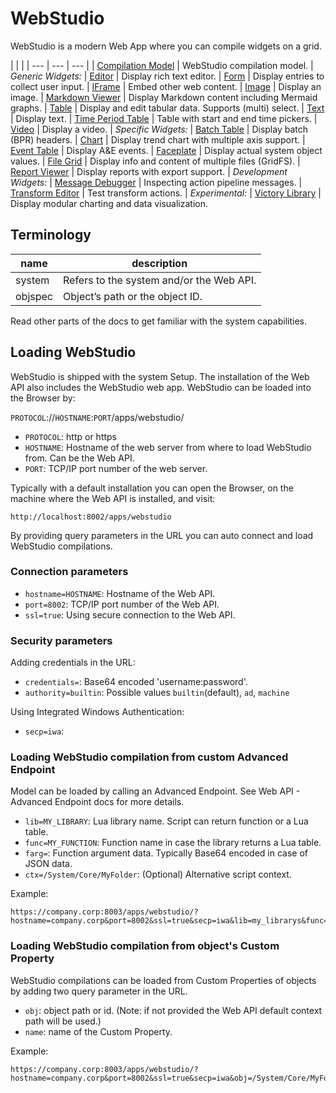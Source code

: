 # WebStudio

WebStudio is a modern Web App where you can compile widgets on a grid.

|  |  |
| --- | --- | --- |
| [Compilation Model](./webstudio/README.md) | WebStudio compilation model.
| _Generic Widgets:_
| [Editor](./webstudio/widgets/editor/README.md) | Display rich text editor.
| [Form](./webstudio/widgets/form/README.md) | Display entries to collect user input.
| [IFrame](./webstudio/widgets/iframe/README.md) | Embed other web content.
| [Image](./webstudio/widgets/image/README.md) | Display an image.
| [Markdown Viewer](./webstudio/widgets/markdownviewer/README.md) | Display Markdown content including Mermaid graphs.
| [Table](./webstudio/widgets/table/README.md) | Display and edit tabular data. Supports (multi) select.
| [Text](./webstudio/widgets/text/README.md) | Display text.
| [Time Period Table](./webstudio/widgets/timeperiodtable/README.md) | Table with start and end time pickers.
| [Video](./webstudio/widgets/video/README.md) | Display a video.
| _Specific Widgets:_
| [Batch Table](./webstudio/widgets/batchtable/README.md) | Display batch (BPR) headers.
| [Chart](./webstudio/widgets/chart/README.md) | Display trend chart with multiple axis support.
| [Event Table](./webstudio/widgets/eventtable/README.md) | Display A&E events.
| [Faceplate](./webstudio/widgets/faceplate/README.md) | Display actual system object values.
| [File Grid](./webstudio/widgets/filegrid/README.md) | Display info and content of multiple files (GridFS).
| [Report Viewer](./webstudio/widgets/reportviewer/README.md) | Display reports with export support.
| _Development Widgets:_
| [Message Debugger](./webstudio/widgets/messagedebugger/README.md) | Inspecting action pipeline messages.
| [Transform Editor](./webstudio/widgets/transformeditor/README.md) | Test transform actions.
| _Experimental:_
| [Victory Library](./webstudio/widgets/victory/README.md) | Display modular charting and data visualization.

## Terminology

| name | description |
| ---- | ----------- |
| system | Refers to the system and/or the Web API.
| objspec | Object’s path or the object ID.

Read other parts of the docs to get familiar with the system capabilities.

## Loading WebStudio

WebStudio is shipped with the system Setup. The installation of the Web API also includes the WebStudio web app. WebStudio can be loaded into the Browser by:

`PROTOCOL`://`HOSTNAME`:`PORT`/apps/webstudio/

- `PROTOCOL`: http or https
- `HOSTNAME`: Hostname of the web server from where to load WebStudio from. Can be the Web API.
- `PORT`: TCP/IP port number of the web server.

Typically with a default installation you can open the Browser, on the machine where the Web API is installed, and visit:

```url
http://localhost:8002/apps/webstudio
```

By providing query parameters in the URL you can auto connect and load WebStudio compilations.

### Connection parameters

- `hostname=HOSTNAME`: Hostname of the Web API.
- `port=8002`: TCP/IP port number of the Web API.
- `ssl=true`: Using secure connection to the Web API.

### Security parameters

Adding credentials in the URL:

- `credentials=`: Base64 encoded 'username:password'.
- `authority=builtin`: Possible values `builtin`(default), `ad`, `machine`

Using Integrated Windows Authentication:

- `secp=iwa`:

### Loading WebStudio compilation from custom Advanced Endpoint

Model can be loaded by calling an Advanced Endpoint. See Web API - Advanced Endpoint docs for more details.

- `lib=MY_LIBRARY`: Lua library name. Script can return function or a Lua table.
- `func=MY_FUNCTION`: Function name in case the library returns a Lua table.
- `farg=`: Function argument data. Typically Base64 encoded in case of JSON data.
- `ctx=/System/Core/MyFolder`: (Optional) Alternative script context.

Example:

```url
https://company.corp:8003/apps/webstudio/?hostname=company.corp&port=8002&ssl=true&secp=iwa&lib=my_librarys&func=my_function
```

### Loading WebStudio compilation from object's Custom Property

WebStudio compilations can be loaded from Custom Properties of objects by adding two query parameter in the URL.

- `obj`: object path or id. (Note: if not provided the Web API default context path will be used.)
- `name`: name of the Custom Property.

Example:

```url
https://company.corp:8003/apps/webstudio/?hostname=company.corp&port=8002&ssl=true&secp=iwa&obj=/System/Core/MyFolder&name=display01
```
